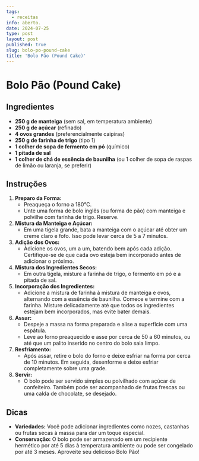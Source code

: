 ```yaml
---
tags:
  - receitas
info: aberto.
date: 2024-07-25
type: post
layout: post
published: true
slug: bolo-po-pound-cake
title: 'Bolo Pão (Pound Cake)'
---
```


# Bolo Pão (Pound Cake)
## Ingredientes
- **250 g de manteiga** (sem sal, em temperatura ambiente)
- **250 g de açúcar** (refinado)
- **4 ovos grandes** (preferencialmente caipiras)
- **250 g de farinha de trigo** (tipo 1)
- **1 colher de sopa de fermento em pó** (químico)
- **1 pitada de sal**
- **1 colher de chá de essência de baunilha** (ou 1 colher de sopa de raspas de limão ou laranja, se preferir)
## Instruções
1. **Preparo da Forma:**
   - Preaqueça o forno a 180°C.
   - Unte uma forma de bolo inglês (ou forma de pão) com manteiga e polvilhe com farinha de trigo. Reserve.
2. **Mistura da Manteiga e Açúcar:**
   - Em uma tigela grande, bata a manteiga com o açúcar até obter um creme claro e fofo. Isso pode levar cerca de 5 a 7 minutos.
3. **Adição dos Ovos:**
   - Adicione os ovos, um a um, batendo bem após cada adição. Certifique-se de que cada ovo esteja bem incorporado antes de adicionar o próximo.
4. **Mistura dos Ingredientes Secos:**
   - Em outra tigela, misture a farinha de trigo, o fermento em pó e a pitada de sal.
5. **Incorporação dos Ingredientes:**
   - Adicione a mistura de farinha à mistura de manteiga e ovos, alternando com a essência de baunilha. Comece e termine com a farinha. Misture delicadamente até que todos os ingredientes estejam bem incorporados, mas evite bater demais.
6. **Assar:**
   - Despeje a massa na forma preparada e alise a superfície com uma espátula.
   - Leve ao forno preaquecido e asse por cerca de 50 a 60 minutos, ou até que um palito inserido no centro do bolo saia limpo.
7. **Resfriamento:**
   - Após assar, retire o bolo do forno e deixe esfriar na forma por cerca de 10 minutos. Em seguida, desenforme e deixe esfriar completamente sobre uma grade.
8. **Servir:**
   - O bolo pode ser servido simples ou polvilhado com açúcar de confeiteiro. Também pode ser acompanhado de frutas frescas ou uma calda de chocolate, se desejado.
## Dicas
- **Variedades:** Você pode adicionar ingredientes como nozes, castanhas ou frutas secas à massa para dar um toque especial.
- **Conservação:** O bolo pode ser armazenado em um recipiente hermético por até 5 dias à temperatura ambiente ou pode ser congelado por até 3 meses.
Aproveite seu delicioso Bolo Pão!